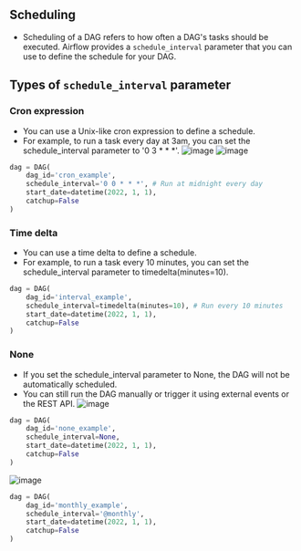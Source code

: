 ## Scheduling
- Scheduling of a DAG refers to how often a DAG's tasks should be executed. 
Airflow provides a ```schedule_interval``` parameter that you can use to define the schedule for your DAG.

## Types of ```schedule_interval``` parameter

### Cron expression
- You can use a Unix-like cron expression to define a schedule. 
- For example, to run a task every day at 3am, you can set the schedule_interval parameter to '0 3 * * *'.
![image](https://user-images.githubusercontent.com/117569148/232360913-bacf7da8-5977-41a3-99dc-956e34fe2989.png)
![image](https://user-images.githubusercontent.com/117569148/232360992-27792048-1729-42fa-95d3-818b96bf9799.png)

```python
dag = DAG(
    dag_id='cron_example',
    schedule_interval='0 0 * * *', # Run at midnight every day
    start_date=datetime(2022, 1, 1),
    catchup=False
)
```

### Time delta
- You can use a time delta to define a schedule. 
- For example, to run a task every 10 minutes, you can set the schedule_interval parameter to timedelta(minutes=10).
```python
dag = DAG(
    dag_id='interval_example',
    schedule_interval=timedelta(minutes=10), # Run every 10 minutes
    start_date=datetime(2022, 1, 1),
    catchup=False
)
```

### None
- If you set the schedule_interval parameter to None, the DAG will not be automatically scheduled. 
- You can still run the DAG manually or trigger it using external events or the REST API.
![image](https://user-images.githubusercontent.com/117569148/232361142-57c973d3-8f45-46aa-8d50-6024b4de71ff.png)

```python
dag = DAG(
    dag_id='none_example',
    schedule_interval=None,
    start_date=datetime(2022, 1, 1),
    catchup=False
)
```

![image](https://user-images.githubusercontent.com/117569148/232361072-7148438a-c7db-4f83-b2ba-229f9577e3c2.png)
```python
dag = DAG(
    dag_id='monthly_example',
    schedule_interval='@monthly',
    start_date=datetime(2022, 1, 1),
    catchup=False
)
```
